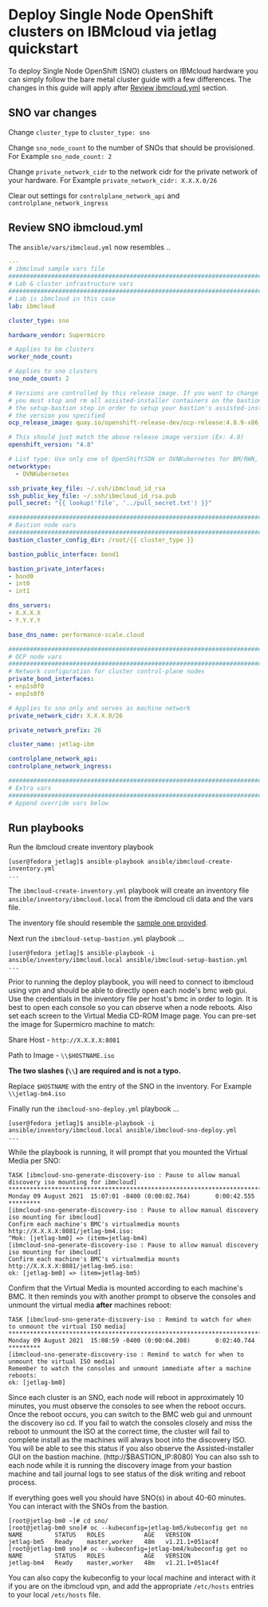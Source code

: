 # Deploy Single Node OpenShift clusters on IBMcloud via jetlag quickstart

To deploy Single Node OpenShift (SNO) clusters on IBMcloud hardware you can simply follow the bare metal cluster guide with a few differences. The changes in this guide will apply after [Review ibmcloud.yml](deploy-bm-ibmcloud.md#review-ibmcloudyml) section.

## SNO var changes

Change `cluster_type` to `cluster_type: sno`

Change `sno_node_count` to the number of SNOs that should be provisioned. For Example `sno_node_count: 2`

Change `private_network_cidr` to the network cidr for the private network of your hardware. For Example `private_network_cidr: X.X.X.0/26`

Clear out settings for `controlplane_network_api` and `controlplane_network_ingress`

## Review SNO ibmcloud.yml

The `ansible/vars/ibmcloud.yml` now resembles ..

```yaml
---
# ibmcloud sample vars file
################################################################################
# Lab & cluster infrastructure vars
################################################################################
# Lab is ibmcloud in this case
lab: ibmcloud

cluster_type: sno

hardware_vendor: Supermicro

# Applies to bm clusters
worker_node_count:

# Applies to sno clusters
sno_node_count: 2

# Versions are controlled by this release image. If you want to change images
# you must stop and rm all assisted-installer containers on the bastion and rerun
# the setup-bastion step in order to setup your bastion's assisted-installer to
# the version you specified
ocp_release_image: quay.io/openshift-release-dev/ocp-release:4.8.9-x86_64

# This should just match the above release image version (Ex: 4.8)
openshift_version: "4.8"

# List type: Use only one of OpenShiftSDN or OVNKubernetes for BM/RWN, but could be both for SNO mix and match
networktype:
  - OVNKubernetes

ssh_private_key_file: ~/.ssh/ibmcloud_id_rsa
ssh_public_key_file: ~/.ssh/ibmcloud_id_rsa.pub
pull_secret: "{{ lookup('file', '../pull_secret.txt') }}"

################################################################################
# Bastion node vars
################################################################################
bastion_cluster_config_dir: /root/{{ cluster_type }}

bastion_public_interface: bond1

bastion_private_interfaces:
- bond0
- int0
- int1

dns_servers:
- X.X.X.X
- Y.Y.Y.Y

base_dns_name: performance-scale.cloud

################################################################################
# OCP node vars
################################################################################
# Network configuration for cluster control-plane nodes
private_bond_interfaces:
- enp1s0f0
- enp2s0f0

# Applies to sno only and serves as machine network
private_network_cidr: X.X.X.0/26

private_network_prefix: 26

cluster_name: jetlag-ibm

controlplane_network_api:
controlplane_network_ingress:

################################################################################
# Extra vars
################################################################################
# Append override vars below
```

## Run playbooks

Run the ibmcloud create inventory playbook

```console
[user@fedora jetlag]$ ansible-playbook ansible/ibmcloud-create-inventory.yml
...
```

The `ibmcloud-create-inventory.yml` playbook will create an inventory file `ansible/inventory/ibmcloud.local` from the ibmcloud cli data and the vars file.

The inventory file should resemble the [sample one provided](../ansible/inventory/ibmcloud-inventory-sno.sample).

Next run the `ibmcloud-setup-bastion.yml` playbook ...

```console
[user@fedora jetlag]$ ansible-playbook -i ansible/inventory/ibmcloud.local ansible/ibmcloud-setup-bastion.yml
...
```

Prior to running the deploy playbook, you will need to connect to ibmcloud using vpn and should be able to directly open each node's bmc web gui. Use the credentials in the inventory file per host's bmc in order to login. It is best to open each console so you can observe when a node reboots. Also set each screen to the Virtual Media CD-ROM Image page. You can pre-set the image for Supermicro machine to match:

Share Host - `http://X.X.X.X:8081`

Path to Image - `\\$HOSTNAME.iso`

**The two slashes (`\\`) are required and is not a typo.**

Replace `$HOSTNAME` with the entry of the SNO in the inventory. For Example `\\jetlag-bm4.iso`

Finally run the `ibmcloud-sno-deploy.yml` playbook ...

```console
[user@fedora jetlag]$ ansible-playbook -i ansible/inventory/ibmcloud.local ansible/ibmcloud-sno-deploy.yml
...
```

While the playbook is running, it will prompt that you mounted the Virtual Media per SNO:

```console
TASK [ibmcloud-sno-generate-discovery-iso : Pause to allow manual discovery iso mounting for ibmcloud] ***************************************************************************************
Monday 09 August 2021  15:07:01 -0400 (0:00:02.764)       0:00:42.555 *********
[ibmcloud-sno-generate-discovery-iso : Pause to allow manual discovery iso mounting for ibmcloud]
Confirm each machine's BMC's virtualmedia mounts http://X.X.X.X:8081/jetlag-bm4.iso:
^Mok: [jetlag-bm0] => (item=jetlag-bm4)
[ibmcloud-sno-generate-discovery-iso : Pause to allow manual discovery iso mounting for ibmcloud]
Confirm each machine's BMC's virtualmedia mounts http://X.X.X.X:8081/jetlag-bm5.iso:
ok: [jetlag-bm0] => (item=jetlag-bm5)
```

Confirm that the Virtual Media is mounted according to each machine's BMC. It then reminds you with another prompt to observe the consoles and unmount the virtual media **after** machines reboot:

```console
TASK [ibmcloud-sno-generate-discovery-iso : Remind to watch for when to unmount the virtual ISO media] ***************************************************************************************
Monday 09 August 2021  15:08:59 -0400 (0:00:04.208)       0:02:40.744 *********
[ibmcloud-sno-generate-discovery-iso : Remind to watch for when to unmount the virtual ISO media]
Remember to watch the consoles and unmount immediate after a machine reboots:
ok: [jetlag-bm0]
```

Since each cluster is an SNO, each node will reboot in approximately 10 minutes, you must observe the consoles to see when the reboot occurs. Once the reboot occurs, you can switch to the BMC web gui and unmount the discovery iso cd. If you fail to watch the consoles closely and miss the reboot to unmount the ISO at the correct time, the cluster will fail to complete install as the machines will always boot into the discovery ISO. You will be able to see this status if you also observe the Assisted-installer GUI on the bastion machine. (http://$BASTION_IP:8080) You can also ssh to each node while it is running the discovery image from your bastion machine and tail journal logs to see status of the disk writing and reboot process.

If everything goes well you should have SNO(s) in about 40-60 minutes. You can interact with the SNOs from the bastion.

```console
[root@jetlag-bm0 ~]# cd sno/
[root@jetlag-bm0 sno]# oc --kubeconfig=jetlag-bm5/kubeconfig get no
NAME         STATUS   ROLES           AGE   VERSION
jetlag-bm5   Ready    master,worker   48m   v1.21.1+051ac4f
[root@jetlag-bm0 sno]# oc --kubeconfig=jetlag-bm4/kubeconfig get no
NAME         STATUS   ROLES           AGE   VERSION
jetlag-bm4   Ready    master,worker   48m   v1.21.1+051ac4f

```

You can also copy the kubeconfig to your local machine and interact with it if you are on the ibmcloud vpn, and add the appropriate `/etc/hosts` entries to your local `/etc/hosts` file.
